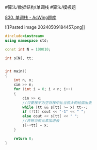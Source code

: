 
#算法/数据结构/单调栈 #算法/模板题 

[830. 单调栈 - AcWing题库](https://www.acwing.com/problem/content/832/)


![[Pasted image 20240509184457.png]]


```cpp
#include<iostream>
using namespace std;

const int N = 100010;

int s[N], tt;


int main()
{
    int n, x;
    cin >> n;
    for (int i = 0; i < n; i++)
    {
        cin >> x;
        //只要栈不为空将栈中比当前大的给搞出去
        while (tt && s[tt] >= x) tt--;
        if (!tt) cout << "-1" << " ";
        else cout << s[tt] << " ";
        //再把当前元素加进去
        s[++tt] = x;
    }

    return 0;
}
```